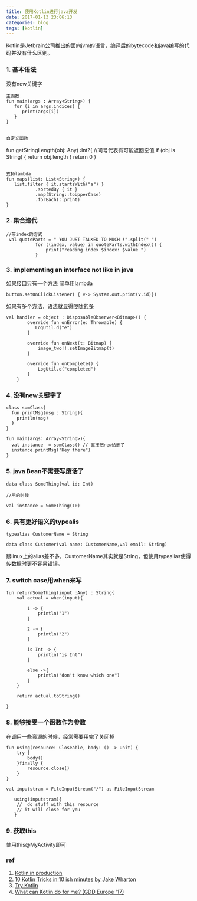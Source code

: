 ```yaml
---
title: 使用Kotlin进行java开发
date: 2017-01-13 23:06:13
categories: blog
tags: [kotlin]
---
```


Kotlin是Jetbrain公司推出的面向jvm的语言，编译后的bytecode和java编写的代码并没有什么区别。

<!--more-->

### 1. 基本语法

 没有new关键字
 ```
 主函数
 fun main(args : Array<String>) {
    for (i in args.indices) {
       print(args[i])
    }
}


自定义函数

 ```
 fun getStringLength(obj: Any) :Int?{ //问号代表有可能返回空值
    if (obj is String) {
        return obj.length
    }
    return 0
}

 ```

 支持lambda
 fun maps(list: List<String>) {
    list.filter { it.startsWith("a") }
            .sortedBy { it }
            .map(String::toUpperCase)
            .forEach(::print)
}
 ```




### 2. 集合迭代

 ```
//带index的方式
  val quoteParts = " YOU JUST TALKED TO MUCH !".split(" ")
            for ((index, value) in quoteParts.withIndex()) {
                print("reading index $index: $value ")
            }
 ```


### 3. implementing an interface not like in java
如果接口只有一个方法
简单用lambda
```
button.setOnClickListener( { v-> System.out.print(v.id)})
```
如果有多个方法，语法就显得[啰嗦的多](https://stackoverflow.com/questions/37672023/how-to-create-an-instance-of-anonymous-interface-in-kotlin)
```
val handler = object : DisposableObserver<Bitmap>() {
        override fun onError(e: Throwable) {
           LogUtil.d("e")
        }

        override fun onNext(t: Bitmap) {
            image_two!!.setImageBitmap(t)
        }

        override fun onComplete() {
            LogUtil.d("completed")
        }
    }
```
### 4. 没有new关键字了
```
class somClass{
  fun printMsg(msg : String){
    println(msg)
  }
}

fun main(args: Array<String>){
  val instance  = somClass() // 直接把new给删了
  instance.printMsg("Hey there")
}

```

### 5. java Bean不需要写废话了
```
data class SomeThing(val id: Int)

//用的时候

val instance = SomeThing(10)
```

### 6. 具有更好语义的typealis
```
typealias CustomerName = String

data class Customer(val name: CustomerName,val email: String)
```
跟linux上的alias差不多，CustomerName其实就是String，但使用typealias使得传数据时更不容易错误。

### 7. switch case用when来写
```
fun returnSomeThing(input :Any) : String{
    val actual = when(input){

        1 -> {
            println("1")
        }

        2 -> {
            println("2")
        }

        is Int -> {
            println("is Int")
        }

        else ->{
            println("don't know which one")
        }
    }

    return actual.toString()

}
```

### 8. 能够接受一个函数作为参数
在调用一些资源的时候，经常需要用完了关闭掉
```
fun using(resource: Closeable, body: () -> Unit) {
    try {
        body()
    }finally {
        resource.close()
    }
}

val inputstram = FileInputStream("/") as FileInputStream

   using(inputstram){
    //  do stuff with this resource
    // it will close for you
   }
```
### 9. 获取this
使用this@MyActivity即可



### ref

1. [Kotlin in production](https://www.youtube.com/watch?v=mDpnc45WwlI&index=10&list=PLnVy79PaFHMXJha06t6pWfkYcATV4oPvC)
2. [10 Kotlin Tricks in 10 ish minutes by Jake Wharton](https://www.youtube.com/watch?v=YKzUbeUtTak)​
3. [Try Kotlin](https://try.kotlinlang.org/#/Examples/Basic%20syntax%20walk-through/Null-checks/Null-checks.kt)
4. [What can Kotlin do for me? (GDD Europe '17)](https://www.youtube.com/watch?v=YbF8Q8LxAJs)
